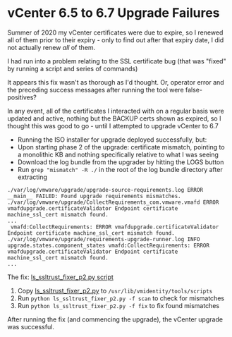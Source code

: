 # vCenter 6.5 to 6.7 Upgrade Failures
Summer of 2020 my vCenter certificates were due to expire, so I renewed all of them prior to their expiry - only to find out after that expiry date, I did not actually renew *all* of them.

I had run into a problem relating to the SSL certificate bug (that was "fixed" by running a script and series of commands)

It appears this fix wasn't as thorough as I'd thought.  Or, operator error and the preceding success messages after running the tool were false-positives?

In any event, all of the certificates I interacted with on a regular basis were updated and active, nothing but the BACKUP certs shown as expired, so I thought this was good to go - until I attempted to upgrade vCenter to 6.7

- Running the ISO installer for upgrade deployed successfully, but:
- Upon starting phase 2 of the upgrade: certificate mismatch, pointing to a monolithic KB and nothing specifically relative to what I was seeing
- Download the log bundle from the upgrader by hitting the LOGS button
- Run `grep "mismatch" -R ./` in the root of the log bundle directory after extracting
```text
./var/log/vmware/upgrade/upgrade-source-requirements.log ERROR __main__ FAILED: Found upgrade requirements mismatches.
./var/log/vmware/upgrade/CollectRequirements_com.vmware.vmafd ERROR vmafdupgrade.certificateValidator Endpoint certificate machine_ssl_cert mismatch found.
...
 vmafd:CollectRequirements: ERROR vmafdupgrade.certificateValidator Endpoint certificate machine_ssl_cert mismatch found.
./var/log/vmware/upgrade/requirements-upgrade-runner.log INFO upgrade.states.component_states vmafd:CollectRequirements: ERROR vmafdupgrade.certificateValidator Endpoint certificate machine_ssl_cert mismatch found.
...
```

The fix: [ls_ssltrust_fixer_p2.py script](ls_ssltrust_fixer_p2.py)
1. Copy [ls_ssltrust_fixer_p2.py](ls_ssltrust_fixer_p2.py) to `/usr/lib/vmidentity/tools/scripts`
2. Run `python ls_ssltrust_fixer_p2.py -f scan` to check for mismatches
3. Run `python ls_ssltrust_fixer_p2.py -f fix` to fix found mismatches

After running the fix (and commencing the upgrade), the vCenter upgrade was successful.
